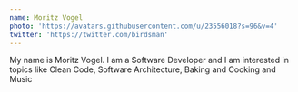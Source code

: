 ```yaml
---
name: Moritz Vogel
photo: 'https://avatars.githubusercontent.com/u/23556018?s=96&v=4'
twitter: 'https://twitter.com/birdsman'
---
```


My name is Moritz Vogel. I am a Software Developer and I am interested in topics like Clean Code, Software Architecture, Baking and Cooking and Music